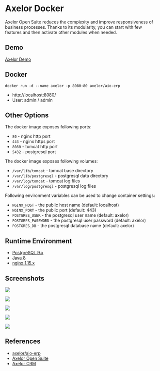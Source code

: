 # Axelor Docker

Axelor Open Suite reduces the complexity and improve responsiveness of business processes. Thanks to its modularity, you can start with few features and then activate other modules when needed.

## Demo
[Axelor Demo](https://demo.axelor.com/open-suite-en/login.jsp)

## Docker
```
docker run -d --name axelor -p 8080:80 axelor/aio-erp
```
- [http://localhost:8080/](http://localhost:8080/)
- User: admin / admin

## Other Options
The docker image exposes following ports:
- `80` - nginx http port
- `443` - nginx https port
- `8080` - tomcat http port
- `5432` - postgresql port

The docker image exposes following volumes:
- `/var/lib/tomcat` - tomcat base directory
- `/var/lib/postgresql` - postgresql data directory
- `/var/log/tomcat` - tomcat log files
- `/var/log/postgresql` - postgresql log files

Following environment variables can be used to change container settings:
- `NGINX_HOST` - the public host name (default: localhost)
- `NGINX_PORT` - the public port (default: 443)
- `POSTGRES_USER` - the postgresql user name (default: axelor)
- `POSTGRES_PASSWORD` - the postgresql user password (default: axelor)
- `POSTGRES_DB` - the postgresql database name (default: axelor)

## Runtime Environment
- [PostgreSQL 9.x](https://www.postgresql.org/download/)
- [Java 8](http://www.oracle.com/technetwork/java/javase/downloads/jdk8-downloads-2133151.html)
- [nginx 1.15.x](http://nginx.org/en/download.html)

## Screenshots
![](https://docs.axelor.com/abs/5.0/functional/_images/en/CRM/creationpisteen.png)

![](https://docs.axelor.com/abs/5.0/functional/_images/en/Calendar/eventsen.png)

![](https://docs.axelor.com/abs/5.0/functional/_images/en/Sales/devisen.png)

![](https://docs.axelor.com/abs/5.0/functional/_images/en/Fleet/vehicleen.png)

![](https://docs.axelor.com/abs/5.0/functional/_images/en/Project/projecten.png)

## References
- [axelor/aio-erp](https://hub.docker.com/r/axelor/aio-erp)
- [Axelor Open Suite](https://github.com/axelor/axelor-open-suite)
- [Axelor CRM](https://docs.axelor.com/abs/5.0/functional/crm.html)